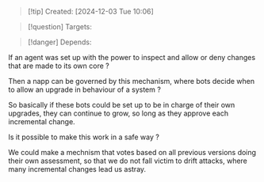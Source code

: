 
>[!tip] Created: [2024-12-03 Tue 10:06]

>[!question] Targets: 

>[!danger] Depends: 

If an agent was set up with the power to inspect and allow or deny changes that are made to its own core ?

Then a napp can be governed by this mechanism, where bots decide when to allow an upgrade in behaviour of a system ?

So basically if these bots could be set up to be in charge of their own upgrades, they can continue to grow, so long as they approve each incremental change.

Is it possible to make this work in a safe way ?

We could make a mechnism that votes based on all previous versions doing their own assessment, so that we do not fall victim to drift attacks, where many incremental changes lead us astray.